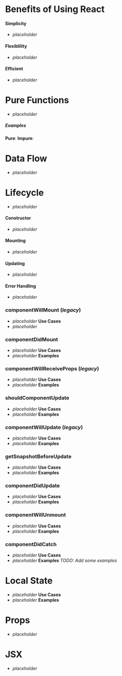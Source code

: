 # Benefits of Using React
#### Simplicity
- *placeholder*
#### Flexiblility
- *placeholder*
#### Efficient
- *placeholder*

# Pure Functions
- *placeholder*

##### Examples
**Pure**:
**Impure**:

# Data Flow
- *placeholder*

# Lifecycle
- *placeholder*
#### Constructor
- *placeholder*
#### Mounting
- *placeholder*
#### Updating
- *placeholder*
#### Error Handling
- *placeholder*

### componentWillMount (_legacy_)
- *placeholder*
**Use Cases**
- *placeholder*

### componentDidMount
- *placeholder*
**Use Cases**
- *placeholder*
**Examples**

### componentWillReceiveProps (_legacy_)
- *placeholder*
**Use Cases**
- *placeholder*
**Examples**

### shouldComponentUpdate
- *placeholder*
**Use Cases**
- *placeholder*
**Examples**

### componentWillUpdate (_legacy_)
- *placeholder*
**Use Cases**
- *placeholder*
**Examples**

### getSnapshotBeforeUpdate
- *placeholder*
**Use Cases**
- *placeholder*
**Examples**

### componentDidUpdate
- *placeholder*
**Use Cases**
- *placeholder*
**Examples**

### componentWillUnmount
- *placeholder*
**Use Cases**
- *placeholder*
**Examples**

### componentDidCatch
- *placeholder*
**Use Cases**
- *placeholder*
**Examples**
 *TODO: Add some examples*

# Local State
- *placeholder*
**Use Cases**
- *placeholder*
**Examples**

# Props
 - *placeholder*

# JSX
- *placeholder*
